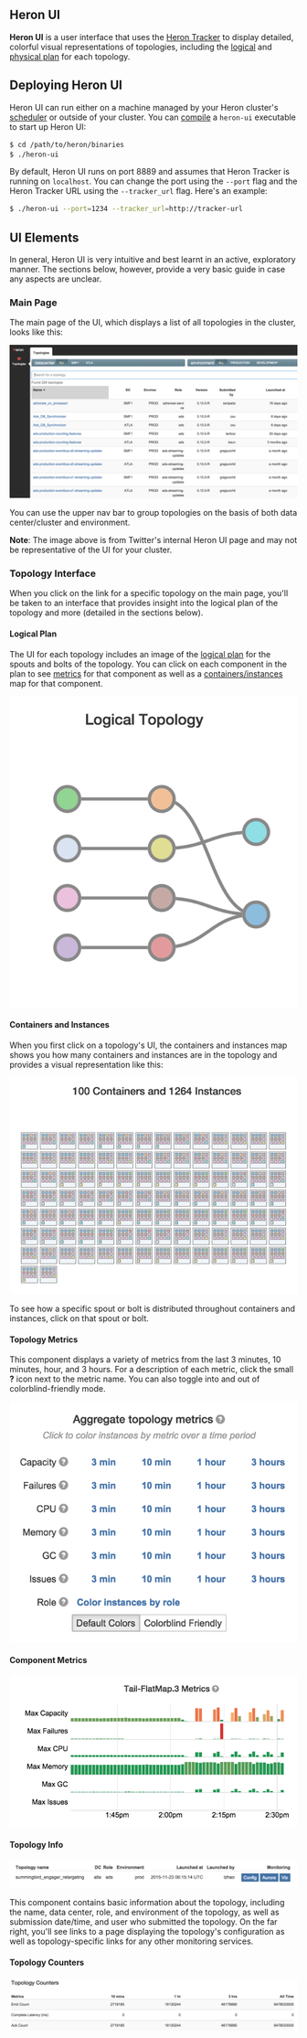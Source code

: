 ## Heron UI

**Heron UI** is a user interface that uses the [Heron
Tracker](../concepts/architecture.html#heron-tracker) to display detailed,
colorful visual representations of topologies, including the
[logical](../concepts/topologies.html#logical-plan) and [physical
plan](../concepts/topologies.html#physical-plan) for each topology.

## Deploying Heron UI

Heron UI can run either on a machine managed by your Heron cluster's
[scheduler](deployment/index.html) or outside of your cluster. You can
[compile](compiling.html) a `heron-ui` executable to start up Heron UI:

```bash
$ cd /path/to/heron/binaries
$ ./heron-ui
```

By default, Heron UI runs on port 8889 and assumes that Heron Tracker is running
on `localhost`. You can change the port using the `--port` flag and the Heron
Tracker URL using the `--tracker_url` flag. Here's an example:

```bash
$ ./heron-ui --port=1234 --tracker_url=http://tracker-url
```

## UI Elements

In general, Heron UI is very intuitive and best learnt in an active, exploratory
manner. The sections below, however, provide a very basic guide in case any
aspects are unclear.

### Main Page

The main page of the UI, which displays a list of all topologies in the cluster,
looks like this:

![Heron UI](img/ui.png)

You can use the upper nav bar to group topologies on the basis of both data
center/cluster and environment.

**Note**: The image above is from Twitter's internal Heron UI page and may not
be representative of the UI for your cluster.

### Topology Interface

When you click on the link for a specific topology on the main page, you'll be
taken to an interface that provides insight into the logical plan of the
topology and more (detailed in the sections below).

#### Logical Plan

The UI for each topology includes an image of the [logical
plan](../concepts/topologies.html#logical-plan) for the spouts and bolts of the
topology. You can click on each component in the plan to see [metrics](#metrics)
for that component as well as a
[containers/instances](#containers-and-instances) map for that component.

![Logical Plan](img/logical-plan.png)

#### Containers and Instances

When you first click on a topology's UI, the containers and instances map shows
you how many containers and instances are in the topology and provides a visual
representation like this:

![Containers](img/containers.png)

To see how a specific spout or bolt is distributed throughout containers and
instances, click on that spout or bolt.

#### Topology Metrics

This component displays a variety of metrics from the last 3 minutes, 10
minutes, hour, and 3 hours. For a description of each metric, click the small
**?** icon next to the metric name. You can also toggle into and out of
colorblind-friendly mode.

![UI Metrics](img/topology-metrics.png)

#### Component Metrics

![Component Metrics](img/component-metrics.png)

#### Topology Info

![Topology Info](img/topology-info.png)

This component contains basic information about the topology, including the
name, data center, role, and environment of the topology, as well as submission
date/time, and user who submitted the topology. On the far right, you'll see
links to a page displaying the topology's configuration as well as
topology-specific links for any other monitoring services.

#### Topology Counters

![Topology Counters](img/topology-counters.png)
